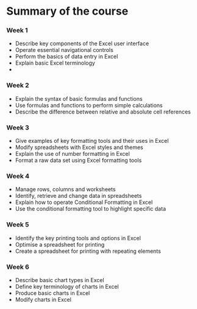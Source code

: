 # Summary of the course

### Week 1
- Describe key components of the Excel user interface
- Operate essential navigational controls
- Perform the basics of data entry in Excel
- Explain basic Excel terminology
- 
### Week 2
- Explain the syntax of basic formulas and functions
- Use formulas and functions to perform simple calculations
- Describe the difference between relative and absolute cell references

### Week 3
- Give examples of key formatting tools and their uses in Excel
- Modify spreadsheets with Excel styles and themes
- Explain the use of number formatting in Excel
- Format a raw data set using Excel formatting tools

### Week 4
- Manage rows, columns and worksheets
- Identify, retrieve and change data in spreadsheets
- Explain how to operate Conditional Formatting in Excel
- Use the conditional formatting tool to highlight specific data

### Week 5
- Identify the key printing tools and options in Excel
- Optimise a spreadsheet for printing
- Create a spreadsheet for printing with repeating elements

### Week 6
- Describe basic chart types in Excel
- Define key terminology of charts in Excel
- Produce basic charts in Excel
- Modify charts in Excel
